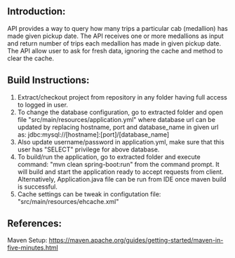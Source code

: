 ## Introduction:
API provides a way to query how many trips a particular cab (medallion) has made given pickup date.
The API receives one or more medallions as input and return number of trips each medallion has made in given pickup date.
The API allow user to ask for fresh data, ignoring the cache and method to clear the cache.


## Build Instructions:
1. Extract/checkout project from repository in any folder having full access to logged in user.
2. To change the database configuration, go to extracted folder and open file "src/main/resources/application.yml" where database url can be updated by replacing hostname, port and database_name in given url as: 		jdbc:mysql://[hostname]:[port]/[database_name]
3. Also update username/password in application.yml, make sure that this user has "SELECT" privilege for above database.
4. To build/run the application, go to extracted folder and execute command: "mvn clean spring-boot:run" from the command prompt. It will build and start the application ready to accept requests from client.
   Alternatively, Application.java file can be run from IDE once maven build is successful.
5. Cache settings can be tweak in configutation file: "src/main/resources/ehcache.xml"

## References:
Maven Setup: https://maven.apache.org/guides/getting-started/maven-in-five-minutes.html
